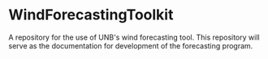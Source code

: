 # WindForecastingToolkit
A repository for the use of UNB's wind forecasting tool.  This repository will serve as the documentation for development of the forecasting program.
